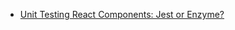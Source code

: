   * [Unit Testing React Components: Jest or Enzyme?](https://www.codementor.io/vijayst/unit-testing-react-components-jest-or-enzyme-du1087lh8)

